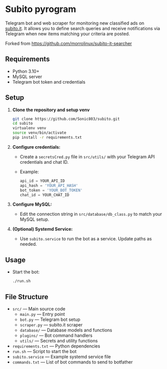 # Subito pyrogram

Telegram bot and web scraper for monitoring new classified ads on [subito.it](https://www.subito.it/). It allows you to define search queries and receive notifications via Telegram when new items matching your criteria are posted.

Forked from <https://github.com/morrolinux/subito-it-searcher>

## Requirements

- Python 3.10+
- MySQL server
- Telegram bot token and credentials

## Setup

1. **Clone the repository and setup venv**

   ```sh
   git clone https://github.com/Sonic803/subito.git
   cd subito
   virtualenv venv
   source venv/bin/activate
   pip install -r requirements.txt
   ```

2. **Configure credentials:**

   - Create a `secretsCred.py` file in `src/utils/` with your Telegram API credentials and chat ID.
   - Example:

     ```python
     api_id = YOUR_API_ID
     api_hash = 'YOUR_API_HASH'
     bot_token = 'YOUR_BOT_TOKEN'
     chat_id = YOUR_CHAT_ID
     ```

3. **Configure MySQL:**

   - Edit the connection string in `src/database/db_class.py` to match your MySQL setup.

4. **(Optional) Systemd Service:**

   - Use `subito.service` to run the bot as a service. Update paths as needed.

## Usage

- Start the bot:

  ```sh
  ./run.sh
  ```

## File Structure

- `src/` — Main source code
  - `main.py` — Entry point
  - `bot.py` — Telegram bot setup
  - `scraper.py` — subito.it scraper
  - `database/` — Database models and functions
  - `plugins/` — Bot command handlers
  - `utils/` — Secrets and utility functions
- `requirements.txt` — Python dependencies
- `run.sh` — Script to start the bot
- `subito.service` — Example systemd service file
- `commands.txt` — List of bot commands to send to botfather
